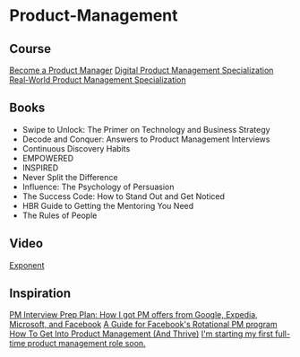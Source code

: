 # Product-Management

## Course
[Become a Product Manager](https://www.linkedin.com/learning/paths/become-a-product-manager-2)
[Digital Product Management Specialization](https://www.coursera.org/specializations/uva-darden-digital-product-management)
[Real-World Product Management Specialization](https://www.coursera.org/specializations/real-world-product-management)

## Books
- Swipe to Unlock: The Primer on Technology and Business Strategy
- Decode and Conquer: Answers to Product Management Interviews
- Continuous Discovery Habits
- EMPOWERED
- INSPIRED
- Never Split the Difference
- Influence: The Psychology of Persuasion
- The Success Code: How to Stand Out and Get Noticed 
- HBR Guide to Getting the Mentoring You Need
- The Rules of People

## Video
[Exponent](https://www.youtube.com/channel/UCjm_qVkCPjOVDz9BWjNqO9A)

## Inspiration
[PM Interview Prep Plan: How I got PM offers from Google, Expedia, Microsoft, and Facebook](https://www.teamblind.com/post/PM-Interview-Prep-Plan-How-I-got-PM-offers-from-Google-Expedia-Microsoft-and-Facebook-pj56HMHQ)
[A Guide for Facebook's Rotational PM program](https://www.reddit.com/r/ProductManagement/comments/ora679/a_guide_for_facebooks_rotational_pm_program/)
[How To Get Into Product Management (And Thrive)](https://medium.com/hackernoon/how-to-get-into-product-management-78c58bd9c8cf)
[I'm starting my first full-time product management role soon.](https://www.reddit.com/r/ProductManagement/comments/npj805/im_starting_my_first_fulltime_product_management/)
